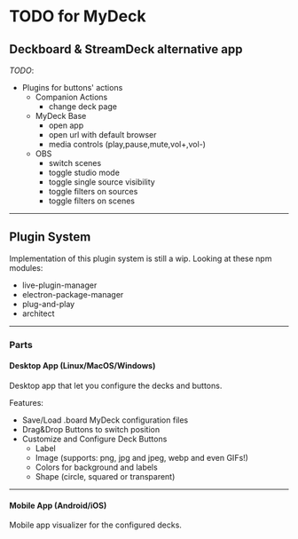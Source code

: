 # TODO for MyDeck

## Deckboard & StreamDeck alternative app

*TODO*:

- Plugins for buttons' actions
  - Companion Actions
    - change deck page
  - MyDeck Base
    - open app
    - open url with default browser
    - media controls (play,pause,mute,vol+,vol-)
  - OBS
    - switch scenes
    - toggle studio mode
    - toggle single source visibility
    - toggle filters on sources
    - toggle filters on scenes

---

## Plugin System

Implementation of this plugin system is still a wip. Looking at these npm modules:

- live-plugin-manager
- electron-package-manager
- plug-and-play
- architect

---

### Parts

#### Desktop App (Linux/MacOS/Windows)

Desktop app that let you configure the decks and buttons.

Features:

- Save/Load .board MyDeck configuration files
- Drag&Drop Buttons to switch position
- Customize and Configure Deck Buttons
  - Label
  - Image (supports: png, jpg and jpeg, webp and even GIFs!)
  - Colors for background and labels
  - Shape (circle, squared or transparent)

---

#### Mobile App (Android/iOS)

Mobile app visualizer for the configured decks.
